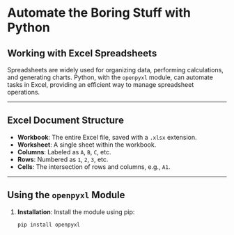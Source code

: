 # Automate the Boring Stuff with Python  
## Working with Excel Spreadsheets  

Spreadsheets are widely used for organizing data, performing calculations, and generating charts. Python, with the `openpyxl` module, can automate tasks in Excel, providing an efficient way to manage spreadsheet operations.

---

## Excel Document Structure  

- **Workbook**: The entire Excel file, saved with a `.xlsx` extension.  
- **Worksheet**: A single sheet within the workbook.  
- **Columns**: Labeled as `A`, `B`, `C`, etc.  
- **Rows**: Numbered as `1`, `2`, `3`, etc.  
- **Cells**: The intersection of rows and columns, e.g., `A1`.  

---

## Using the `openpyxl` Module  

1. **Installation**: Install the module using pip:  
   ```bash
   pip install openpyxl

